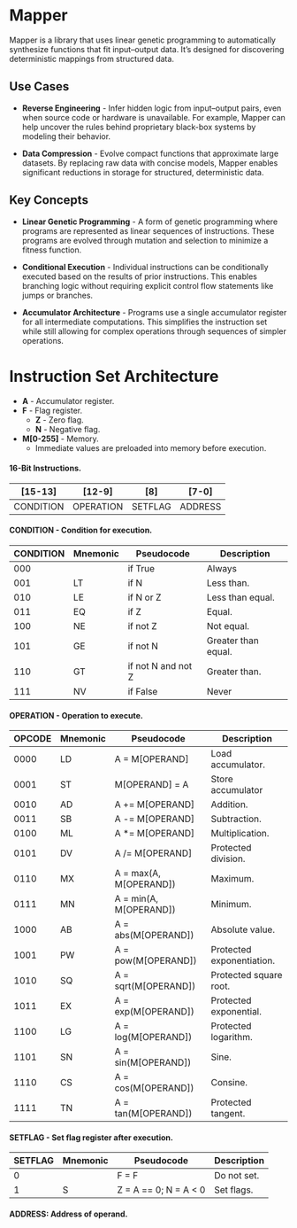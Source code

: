 # Mapper

Mapper is a library that uses linear genetic programming to automatically synthesize functions that fit input–output data. It’s designed for discovering deterministic mappings from structured data.

## Use Cases

- **Reverse Engineering** - Infer hidden logic from input–output pairs, even when source code or hardware is unavailable. For example, Mapper can help uncover the rules behind proprietary black-box systems by modeling their behavior.

- **Data Compression** - Evolve compact functions that approximate large datasets. By replacing raw data with concise models, Mapper enables significant reductions in storage for structured, deterministic data.

## Key Concepts

- **Linear Genetic Programming** - A form of genetic programming where programs are represented as linear sequences of instructions. These programs are evolved through mutation and selection to minimize a fitness function.

- **Conditional Execution** - Individual instructions can be conditionally executed based on the results of prior instructions. This enables branching logic without requiring explicit control flow statements like jumps or branches.

- **Accumulator Architecture** - Programs use a single accumulator register for all intermediate computations. This simplifies the instruction set while still allowing for complex operations through sequences of simpler operations.

# Instruction Set Architecture

- **A** - Accumulator register.
- **F** - Flag register.
  + **Z** - Zero flag.
  + **N** - Negative flag.
- **M[0-255]** - Memory.
  + Immediate values are preloaded into memory before execution.

#### 16-Bit Instructions.

|[15-13]  |[12-9]   |[8]    |[7-0]  |
|---------|---------|-------|-------|
|CONDITION|OPERATION|SETFLAG|ADDRESS|

#### CONDITION - Condition for execution.

|CONDITION|Mnemonic|Pseudocode            |Description        |
|---------|--------|----------------------|-------------------|
|000      |        |if True               |Always             |
|001      |LT      |if N                  |Less than.         |
|010      |LE      |if N or Z             |Less than equal.   |
|011      |EQ      |if Z                  |Equal.             |
|100      |NE      |if not Z              |Not equal.         |
|101      |GE      |if not N              |Greater than equal.|
|110      |GT      |if not N and not Z    |Greater than.      |
|111      |NV      |if False              |Never              |

#### OPERATION - Operation to execute.

|OPCODE|Mnemonic|Pseudocode            |Description              |
|------|--------|----------------------|-------------------------|
|0000  |LD      |A = M[OPERAND]        |Load accumulator.        |
|0001  |ST      |M[OPERAND] = A        |Store accumulator        |
|0010  |AD      |A += M[OPERAND]       |Addition.                |
|0011  |SB      |A -= M[OPERAND]       |Subtraction.             |
|0100  |ML      |A *= M[OPERAND]       |Multiplication.          |
|0101  |DV      |A /= M[OPERAND]       |Protected division.      |
|0110  |MX      |A = max(A, M[OPERAND])|Maximum.                 |
|0111  |MN      |A = min(A, M[OPERAND])|Minimum.                 |
|1000  |AB      |A = abs(M[OPERAND])   |Absolute value.          |
|1001  |PW      |A = pow(M[OPERAND])   |Protected exponentiation.|
|1010  |SQ      |A = sqrt(M[OPERAND])  |Protected square root.   |
|1011  |EX      |A = exp(M[OPERAND])   |Protected exponential.   |
|1100  |LG      |A = log(M[OPERAND])   |Protected logarithm.     |
|1101  |SN      |A = sin(M[OPERAND])   |Sine.                    |
|1110  |CS      |A = cos(M[OPERAND])   |Consine.                 |
|1111  |TN      |A = tan(M[OPERAND])   |Protected tangent.       |

#### SETFLAG - Set flag register after execution.

|SETFLAG|Mnemonic|Pseudocode            |Description|
|-------|--------|----------------------|-----------|
|0      |        |F = F                 |Do not set.|
|1      |S       |Z = A == 0; N = A < 0 |Set flags. |

#### ADDRESS: Address of operand.
